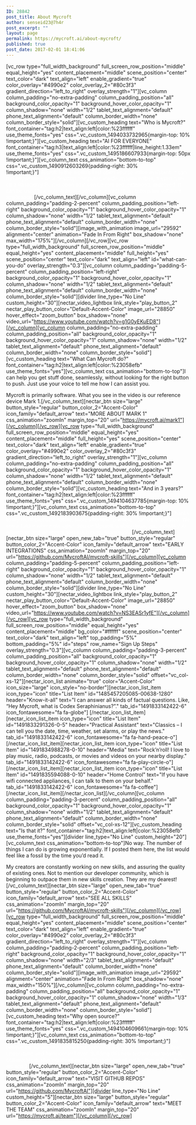 ```yaml
---
ID: 28842
post_title: About Mycroft
author: senseid23@7h4r
post_excerpt: ""
layout: page
permalink: https://mycroft.ai/about-mycroft/
published: true
post_date: 2017-02-01 18:41:06
---
```

[vc_row type="full_width_background" full_screen_row_position="middle" equal_height="yes" content_placement="middle" scene_position="center" text_color="dark" text_align="left" enable_gradient="true" color_overlay="#4990e2" color_overlay_2="#80c3f3" gradient_direction="left_to_right" overlay_strength="1"][vc_column column_padding="no-extra-padding" column_padding_position="all" background_color_opacity="1" background_hover_color_opacity="1" column_shadow="none" width="1/2" tablet_text_alignment="default" phone_text_alignment="default" column_border_width="none" column_border_style="solid"][vc_custom_heading text="Who is Mycroft?" font_container="tag:h2|text_align:left|color:%23ffffff" use_theme_fonts="yes" css=".vc_custom_1494033732965{margin-top: 10% !important;}"][vc_custom_heading text="AI FOR EVERYONE" font_container="tag:h3|text_align:left|color:%23ffffff|line_height:1.33em" use_theme_fonts="yes" css=".vc_custom_1495186607933{margin-top: 50px !important;}"][vc_column_text css_animation="bottom-to-top" css=".vc_custom_1490912603269{padding-right: 30% !important;}"]<span style="color: #ffffff;">Mycroft is the world’s first open source voice assistant. It can run anywhere – on a desktop computer, inside an automobile, it even runs on a Raspberry Pi. It is open so it can be remixed, extended, improved. It can be used in anything from a science project to an enterprise software application.</span>[/vc_column_text][/vc_column][vc_column column_padding="padding-2-percent" column_padding_position="left-right" background_color_opacity="1" background_hover_color_opacity="1" column_shadow="none" width="1/2" tablet_text_alignment="default" phone_text_alignment="default" column_border_width="none" column_border_style="solid"][image_with_animation image_url="29592" alignment="center" animation="Fade In From Right" box_shadow="none" max_width="175%"][/vc_column][/vc_row][vc_row type="full_width_background" full_screen_row_position="middle" equal_height="yes" content_placement="middle" full_height="yes" scene_position="center" text_color="dark" text_align="left" id="what-can-you-do" overlay_strength="0.3"][vc_column column_padding="padding-5-percent" column_padding_position="left-right" background_color_opacity="1" background_hover_color_opacity="1" column_shadow="none" width="1/2" tablet_text_alignment="default" phone_text_alignment="default" column_border_width="none" column_border_style="solid"][divider line_type="No Line" custom_height="30"][nectar_video_lightbox link_style="play_button_2" nectar_play_button_color="Default-Accent-Color" image_url="28850" hover_effect="zoom_button" box_shadow="none" video_url="https://www.youtube.com/watch?v=g1G0yEKuED8"][/vc_column][vc_column column_padding="no-extra-padding" column_padding_position="all" background_color_opacity="1" background_hover_color_opacity="1" column_shadow="none" width="1/2" tablet_text_alignment="default" phone_text_alignment="default" column_border_width="none" column_border_style="solid"][vc_custom_heading text="What Can Mycroft do?" font_container="tag:h2|text_align:left|color:%23058efb" use_theme_fonts="yes"][vc_column_text css_animation="bottom-to-top"]I can help you get stuff done, seamlessly, without looking for the right button to push. Just use your voice to tell me how I can assist you.

Mycroft is primarily software. What you see in the video is our reference device Mark 1.[/vc_column_text][nectar_btn size="large" button_style="regular" button_color_2="Accent-Color" icon_family="default_arrow" text="MORE ABOUT MARK 1" css_animation="zoomIn" margin_top="20" url="https://mycroft.ai/mark1"][/vc_column][/vc_row][vc_row type="full_width_background" full_screen_row_position="middle" equal_height="yes" content_placement="middle" full_height="yes" scene_position="center" text_color="dark" text_align="left" enable_gradient="true" color_overlay="#4990e2" color_overlay_2="#80c3f3" gradient_direction="left_to_right" overlay_strength="1"][vc_column column_padding="no-extra-padding" column_padding_position="all" background_color_opacity="1" background_hover_color_opacity="1" column_shadow="none" width="1/2" tablet_text_alignment="default" phone_text_alignment="default" column_border_width="none" column_border_style="solid"][vc_custom_heading text="And in 3 years?" font_container="tag:h2|text_align:left|color:%23ffffff" use_theme_fonts="yes" css=".vc_custom_1494104637785{margin-top: 10% !important;}"][vc_column_text css_animation="bottom-to-top" css=".vc_custom_1492183903675{padding-right: 30% !important;}"]<span style="color: #ffffff;">Thanks to my multi-platform nature, there’s no limit to where I can be integrated.</span>
<span style="color: #ffffff;">We see a future where our open-source Mycroft is ubiquitous, and assists you whenever and wherever you ask him to, seamlessly.</span>[/vc_column_text][nectar_btn size="large" open_new_tab="true" button_style="regular" button_color_2="Accent-Color" icon_family="default_arrow" text="EARLY INTEGRATIONS" css_animation="zoomIn" margin_top="20" url="https://github.com/MycroftAI/mycroft-skills"][/vc_column][vc_column column_padding="padding-5-percent" column_padding_position="left-right" background_color_opacity="1" background_hover_color_opacity="1" column_shadow="none" width="1/2" tablet_text_alignment="default" phone_text_alignment="default" column_border_width="none" column_border_style="solid"][divider line_type="No Line" custom_height="30"][nectar_video_lightbox link_style="play_button_2" nectar_play_button_color="Default-Accent-Color" image_url="28850" hover_effect="zoom_button" box_shadow="none" video_url="https://www.youtube.com/watch?v=NS3EASr1yfE"][/vc_column][/vc_row][vc_row type="full_width_background" full_screen_row_position="middle" equal_height="yes" content_placement="middle" bg_color="#ffffff" scene_position="center" text_color="dark" text_align="left" top_padding="5%" bottom_padding="5%" id="steps" row_name="Sign Up Steps" overlay_strength="0.3"][vc_column column_padding="padding-3-percent" column_padding_position="all" background_color_opacity="1" background_hover_color_opacity="1" column_shadow="none" width="1/2" tablet_text_alignment="default" phone_text_alignment="default" column_border_width="none" column_border_style="solid" offset="vc_col-xs-12"][nectar_icon_list animate="true" color="Accent-Color" icon_size="large" icon_style="no-border"][nectar_icon_list_item icon_type="icon" title="List Item" id="1485457205085-00638-1280" header="Know-it-all" text="I can answer all kinds of factual questions. Like, “Hey Mycroft, what is Codex Seraphinianus?”." tab_id="1491833142422-6" icon_fontawesome="fa fa-globe"] [/nectar_icon_list_item][nectar_icon_list_item icon_type="icon" title="List Item" id="1491833291326-0-5" header="Practical Assistant" text="Classics – I can tell you the date, time, weather, set alarms, or play the news." tab_id="1491833142422-6" icon_fontawesome="fa fa-hand-peace-o"] [/nectar_icon_list_item][nectar_icon_list_item icon_type="icon" title="List Item" id="1491834988278-0-10" header="Media" text="Rock’n’roll! I love to play music, radio, podcasts, or movies and videos on your nearby display." tab_id="1491833142422-6" icon_fontawesome="fa fa-play-circle-o"] [/nectar_icon_list_item][nectar_icon_list_item icon_type="icon" title="List Item" id="1491835594088-0-10" header="Home Control" text="If you have wifi connected appliances, I can talk to them on your behalf." tab_id="1491833142422-6" icon_fontawesome="fa fa-coffee"] [/nectar_icon_list_item][/nectar_icon_list][/vc_column][vc_column column_padding="padding-3-percent" column_padding_position="all" background_color_opacity="1" background_hover_color_opacity="1" column_shadow="none" width="1/2" tablet_text_alignment="default" phone_text_alignment="default" column_border_width="none" column_border_style="solid" offset="vc_col-xs-12"][vc_custom_heading text="Is that it?" font_container="tag:h2|text_align:left|color:%23058efb" use_theme_fonts="yes"][divider line_type="No Line" custom_height="20"][vc_column_text css_animation="bottom-to-top"]No way. The number of things I can do is growing exponentially. If I posted them here, the list would feel like a fossil by the time you’d read it.

My creators are constantly working on new skills, and assuring the quality of existing ones. Not to mention our developer community, which is beginning to outpace them in new skills creation. They are my dearest![/vc_column_text][nectar_btn size="large" open_new_tab="true" button_style="regular" button_color_2="Accent-Color" icon_family="default_arrow" text="SEE ALL SKILLS" css_animation="zoomIn" margin_top="20" url="https://github.com/MycroftAI/mycroft-skills"][/vc_column][/vc_row][vc_row type="full_width_background" full_screen_row_position="middle" equal_height="yes" content_placement="middle" scene_position="center" text_color="dark" text_align="left" enable_gradient="true" color_overlay="#4990e2" color_overlay_2="#80c3f3" gradient_direction="left_to_right" overlay_strength="1"][vc_column column_padding="padding-2-percent" column_padding_position="left-right" background_color_opacity="1" background_hover_color_opacity="1" column_shadow="none" width="2/3" tablet_text_alignment="default" phone_text_alignment="default" column_border_width="none" column_border_style="solid"][image_with_animation image_url="29592" alignment="center" animation="Fade In From Right" box_shadow="none" max_width="150%"][/vc_column][vc_column column_padding="no-extra-padding" column_padding_position="all" background_color_opacity="1" background_hover_color_opacity="1" column_shadow="none" width="1/3" tablet_text_alignment="default" phone_text_alignment="default" column_border_width="none" column_border_style="solid"][vc_custom_heading text="Why open source?" font_container="tag:h2|text_align:left|color:%23ffffff" use_theme_fonts="yes" css=".vc_custom_1494104609661{margin-top: 10% !important;}"][vc_column_text css_animation="bottom-to-top" css=".vc_custom_1491835815250{padding-right: 30% !important;}"]<span style="color: #ffffff;">We believe the future of AI should be open, not a cryptic black box only few understand and have control over.
Building this new technology together, collaborating, sharing ideas and building on top of each other – that’s how we see it.</span>[/vc_column_text][nectar_btn size="large" open_new_tab="true" button_style="regular" button_color_2="Accent-Color" icon_family="default_arrow" text="VISIT GITHUB REPOS" css_animation="zoomIn" margin_top="20" url="https://github.com/MycroftAI"][divider line_type="No Line" custom_height="5"][nectar_btn size="large" button_style="regular" button_color_2="Accent-Color" icon_family="default_arrow" text="MEET THE TEAM" css_animation="zoomIn" margin_top="20" url="https://mycroft.ai/team"][/vc_column][/vc_row]